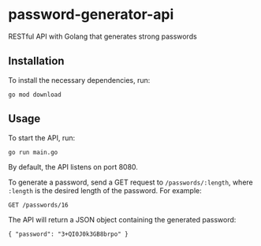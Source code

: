 # password-generator-api

 RESTful API with Golang that generates strong passwords

## Installation

To install the necessary dependencies, run:

`go mod download`

## Usage

To start the API, run:

`go run main.go`

By default, the API listens on port 8080.

To generate a password, send a GET request to
`/passwords/:length`, where `:length` is the desired length of the password. For example:

`GET /passwords/16`

The API will return a JSON object containing the generated password:

`
{
    "password": "3+QI0J0k3GB8brpo"
}
`
